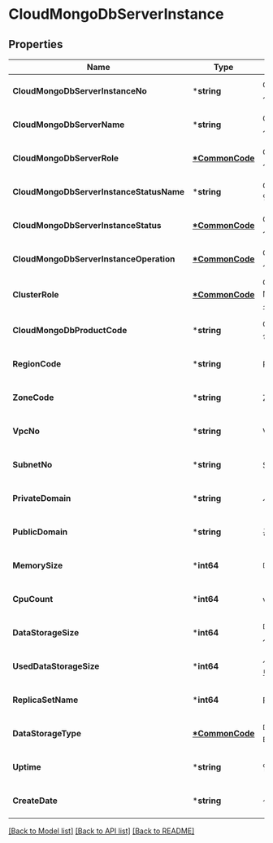 # CloudMongoDbServerInstance

## Properties
Name | Type | Description | Notes
------------ | ------------- | ------------- | -------------
**CloudMongoDbServerInstanceNo** | ***string** | CloudMongoDb서버인스턴스번호 | [optional] [default to null]
**CloudMongoDbServerName** | ***string** | CloudMongoDb서버이름 | [optional] [default to null]
**CloudMongoDbServerRole** | **[*CommonCode](CommonCode.md)** | CloudMongoDb서버역할 | [optional] [default to null]
**CloudMongoDbServerInstanceStatusName** | ***string** | CloudMongoDb인스턴스상태이름 | [optional] [default to null]
**CloudMongoDbServerInstanceStatus** | **[*CommonCode](CommonCode.md)** | CloudMongoDb서버인스턴스상태 | [optional] [default to null]
**CloudMongoDbServerInstanceOperation** | **[*CommonCode](CommonCode.md)** | CloudMongoDb서버인스턴스OP | [optional] [default to null]
**ClusterRole** | **[*CommonCode](CommonCode.md)** | Cloud DB for MongoDB 클러스터 역할 | [optional] [default to null]
**CloudMongoDbProductCode** | ***string** | CloudMongoDb상품코드 | [optional] [default to null]
**RegionCode** | ***string** | REGION코드 | [optional] [default to null]
**ZoneCode** | ***string** | ZONE코드 | [optional] [default to null]
**VpcNo** | ***string** | VPC번호 | [optional] [default to null]
**SubnetNo** | ***string** | Subnet번호 | [optional] [default to null]
**PrivateDomain** | ***string** | 사설도메인명 | [optional] [default to null]
**PublicDomain** | ***string** | 공인도메인명 | [optional] [default to null]
**MemorySize** | ***int64** | 메모리사이즈 | [optional] [default to null]
**CpuCount** | ***int64** | virtual CPU 개수 | [optional] [default to null]
**DataStorageSize** | ***int64** | 데이터 스토리지 사이즈 | [optional] [default to null]
**UsedDataStorageSize** | ***int64** | 사용한 데이터 스토리지 사이즈 | [optional] [default to null]
**ReplicaSetName** | ***int64** | Replica Set 이름 | [optional] [default to null]
**DataStorageType** | **[*CommonCode](CommonCode.md)** | 데이터 스토리지 타입 | [optional] [default to null]
**Uptime** | ***string** | 업시간 | [optional] [default to null]
**CreateDate** | ***string** | 생성일자 | [optional] [default to null]

[[Back to Model list]](../README.md#documentation-for-models) [[Back to API list]](../README.md#documentation-for-api-endpoints) [[Back to README]](../README.md)



